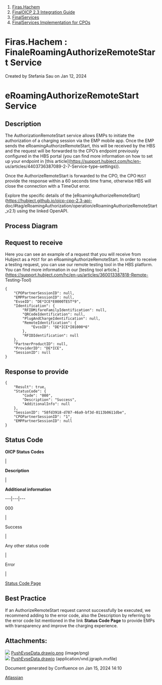   1. [Firas.Hachem](index.html)
  2. [FinalOICP 2.3 Integration Guide](FinalOICP-2.3-Integration-Guide_3626500097.html)
  3. [FinalServices](FinalServices_3626500498.html)
  4. [FinalServices Implementation for CPOs](FinalServices-Implementation-for-CPOs_3626500540.html)

#  Firas.Hachem : FinaleRoamingAuthorizeRemoteStart Service

Created by  Stefania Sau on Jan 12, 2024

# eRoamingAuthorizeRemoteStart Service

## Description

The AuthorizationRemoteStart service allows EMPs to initiate the authorization
of a charging session via the EMP mobile app. Once the EMP sends the
eRoamingAuthorizeRemoteStart, this will be received by the HBS and the request
will be forwarded to the CPO’s endpoint previously configured in the HBS
portal (you can find more information on how to set up your endpoint in [this
article](https://support.hubject.com/hc/en-
us/articles/4403736387089-2-7-Service-type-settings)).

Once the AuthorizeRemoteStart is forwarded to the CPO, the CPO `MUST` provide
the response within a 60 seconds time frame, otherwise HBS will close the
connection with a TimeOut error.

Explore the specific details of the
[eRoamingAuthorizeRemoteStart](https://hubject.github.io/oicp-cpo-2.3-api-
doc/#tag/eRoamingAuthorization/operation/eRoamingAuthorizeRemoteStart_v2.1)
using the linked OpenAPI.

## Process Diagram

## Request to receive

Here you can see an example of a request that you will receive from Hubject as
a `POST` for an eRoamingAuthorizeRemoteStart. In order to receive a testing
request, you can use our remote testing tool in the HBS platform. You can find
more information in our [testing tool
article.](https://support.hubject.com/hc/en-us/articles/360013387818-Remote-
Testing-Tool)

    
    
    {
        "CPOPartnerSessionID": null,
        "EMPPartnerSessionID": null,
        "EvseID": "DE*ICE*E0000TEST*9",
        "Identification": {
            "RFIDMifareFamilyIdentification": null,
            "QRCodeIdentification": null,
            "PlugAndChargeIdentification": null,
            "RemoteIdentification": {
                "EvcoID": "DE*ICE*I01000*6"
            },
            "RFIDIdentification": null
        },
        "PartnerProductID": null,
        "ProviderID": "DE*ICE",
        "SessionID": null
    }

## Response to provide

    
    
    {
        "Result": true,
        "StatusCode": {
            "Code": "000",
            "Description": "Success",
            "AdditionalInfo": null
        },
        "SessionID": "58fd3918-d787-46a9-bf3d-0113b0611dbe",
        "CPOPartnerSessionID": "1",
        "EMPPartnerSessionID": null
    }

## Status Code

 **OICP Status Codes**

|

 **Description**

|

 **Additional information**  
  
---|---|---  
  
000

|

Success

|  
  
Any other status code

|

Error

|

[Status Code Page](FinalOICP-status-code_3626501182.html)  
  
## Best Practice

If an AuthorizeRemoteStart request cannot successfully be executed, we
recommend adding to the error code, also the Description by referring to the
error code list mentioned in the link **Status Code Page** to provide EMPs
with transparency and improve the charging experience.

## Attachments:

![](images/icons/bullet_blue.gif)
[PushEvseData.drawio.png](attachments/3626500835/3626500851.png) (image/png)  
![](images/icons/bullet_blue.gif)
[PushEvseData.drawio](attachments/3626500835/3626500854.drawio)
(application/vnd.jgraph.mxfile)  

Document generated by Confluence on Jan 15, 2024 14:10

[Atlassian](http://www.atlassian.com/)

